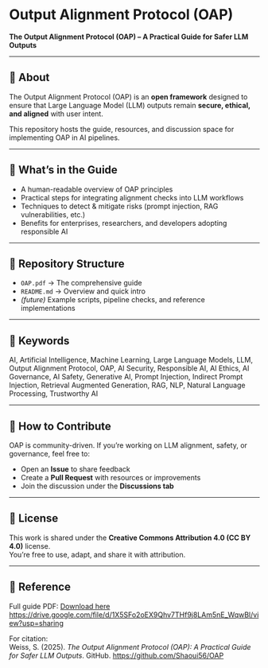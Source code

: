 # Output Alignment Protocol (OAP)

**The Output Alignment Protocol (OAP) – A Practical Guide for Safer LLM Outputs**

---

## 📄 About
The Output Alignment Protocol (OAP) is an **open framework** designed to ensure that Large Language Model (LLM) outputs remain **secure, ethical, and aligned** with user intent.  

This repository hosts the guide, resources, and discussion space for implementing OAP in AI pipelines.  

---

## 🚀 What’s in the Guide
- A human-readable overview of OAP principles  
- Practical steps for integrating alignment checks into LLM workflows  
- Techniques to detect & mitigate risks (prompt injection, RAG vulnerabilities, etc.)  
- Benefits for enterprises, researchers, and developers adopting responsible AI  

---

## 📂 Repository Structure
- `OAP.pdf` → The comprehensive guide  
- `README.md` → Overview and quick intro  
- *(future)* Example scripts, pipeline checks, and reference implementations  

---

## 🔑 Keywords
AI, Artificial Intelligence, Machine Learning, Large Language Models, LLM, Output Alignment Protocol, OAP, AI Security, Responsible AI, AI Ethics, AI Governance, AI Safety, Generative AI, Prompt Injection, Indirect Prompt Injection, Retrieval Augmented Generation, RAG, NLP, Natural Language Processing, Trustworthy AI  

---

## 📢 How to Contribute
OAP is community-driven. If you’re working on LLM alignment, safety, or governance, feel free to:
- Open an **Issue** to share feedback  
- Create a **Pull Request** with resources or improvements  
- Join the discussion under the **Discussions tab**  

---

## 📄 License
This work is shared under the **Creative Commons Attribution 4.0 (CC BY 4.0)** license.  
You’re free to use, adapt, and share it with attribution.  

---

## 📎 Reference
Full guide PDF: [Download here]([./The%20Output%20Alignment%20Protocol%20(OAP).pdf](https://drive.google.com/file/d/1X5SFo2oEX9Qhv7THf9j8LAm5nE_WqwBl/view?usp=sharing))  
https://drive.google.com/file/d/1X5SFo2oEX9Qhv7THf9j8LAm5nE_WqwBl/view?usp=sharing

For citation:  
Weiss, S. (2025). *The Output Alignment Protocol (OAP): A Practical Guide for Safer LLM Outputs*. GitHub. https://github.com/Shaoui56/OAP
